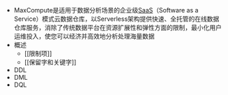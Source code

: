 - MaxCompute是适用于数据分析场景的企业级[SaaS](https://www.aliyun.com/getting-started/what-is/what-is-saas)（Software as a Service）模式云数据仓库，以Serverless架构提供快速、全托管的在线数据仓库服务，消除了传统数据平台在资源扩展性和弹性方面的限制，最小化用户运维投入，使您可以经济并高效地分析处理海量数据
- 概述
	- [[限制项]]
	- [[保留字和关键字]]
- DDL
- DML
- DQL